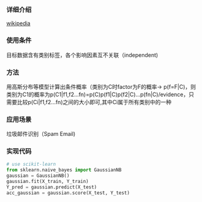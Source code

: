 ### 详细介绍
[wikipedia](https://en.wikipedia.org/wiki/Naive_Bayes_classifier)
### 使用条件
目标数据含有类别标签，各个影响因素互不关联（independent)
### 方法
用高斯分布等模型计算出条件概率（类别为C时factor为F的概率-> p(f=F|C)，则类别为C1的概率为p(C1|f1,f2...fn)=p(C)p(f1|C)p(f2|C)...p(fn|C)/evidence，只需要比较p(Ci|f1,f2...fn)之间的大小即可,其中Ci属于所有类别中的一种
### 应用场景
垃圾邮件识别（Spam Email)
  
### 实现代码
```python
# use scikit-learn
from sklearn.naive_bayes import GaussianNB
gaussian = GaussianNB()
gaussian.fit(X_train, Y_train)
Y_pred = gaussian.predict(X_test)
acc_gaussian = gaussian.score(X_test, Y_test)
```
